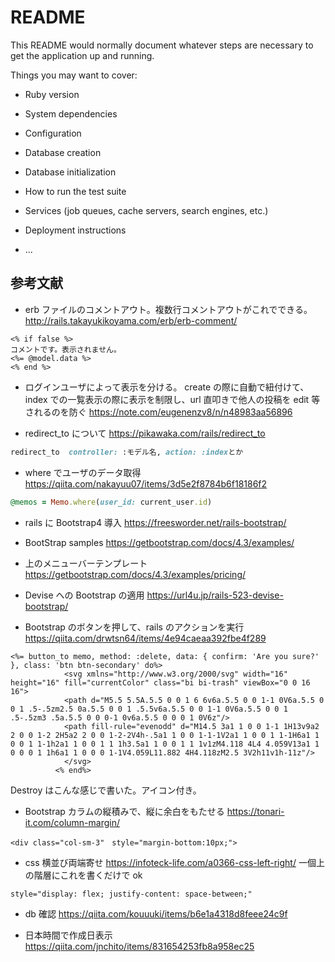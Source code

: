 # README

This README would normally document whatever steps are necessary to get the
application up and running.

Things you may want to cover:

- Ruby version

- System dependencies

- Configuration

- Database creation

- Database initialization

- How to run the test suite

- Services (job queues, cache servers, search engines, etc.)

- Deployment instructions

- ...

## 参考文献

- erb ファイルのコメントアウト。複数行コメントアウトがこれでできる。 http://rails.takayukikoyama.com/erb/erb-comment/

```erb
<% if false %>
コメントです。表示されません。
<%= @model.data %>
<% end %>
```

- ログインユーザによって表示を分ける。 create の際に自動で紐付けて、index での一覧表示の際に表示を制限し、url 直叩きで他人の投稿を edit 等されるのを防ぐ https://note.com/eugenenzv8/n/n48983aa56896

- redirect_to について https://pikawaka.com/rails/redirect_to

```rb
redirect_to  controller: :モデル名, action: :indexとか
```

- where でユーザのデータ取得 https://qiita.com/nakayuu07/items/3d5e2f8784b6f18186f2

```rb
@memos = Memo.where(user_id: current_user.id)
```

- rails に Bootstrap4 導入 https://freesworder.net/rails-bootstrap/

- BootStrap samples https://getbootstrap.com/docs/4.3/examples/

- 上のメニューバーテンプレート https://getbootstrap.com/docs/4.3/examples/pricing/

- Devise への Bootstrap の適用 https://url4u.jp/rails-523-devise-bootstrap/

- Bootstrap のボタンを押して、rails のアクションを実行 https://qiita.com/drwtsn64/items/4e94caeaa392fbe4f289

```erb
<%= button_to memo, method: :delete, data: { confirm: 'Are you sure?' }, class: 'btn btn-secondary' do%>
            <svg xmlns="http://www.w3.org/2000/svg" width="16" height="16" fill="currentColor" class="bi bi-trash" viewBox="0 0 16 16">
            <path d="M5.5 5.5A.5.5 0 0 1 6 6v6a.5.5 0 0 1-1 0V6a.5.5 0 0 1 .5-.5zm2.5 0a.5.5 0 0 1 .5.5v6a.5.5 0 0 1-1 0V6a.5.5 0 0 1 .5-.5zm3 .5a.5.5 0 0 0-1 0v6a.5.5 0 0 0 1 0V6z"/>
            <path fill-rule="evenodd" d="M14.5 3a1 1 0 0 1-1 1H13v9a2 2 0 0 1-2 2H5a2 2 0 0 1-2-2V4h-.5a1 1 0 0 1-1-1V2a1 1 0 0 1 1-1H6a1 1 0 0 1 1-1h2a1 1 0 0 1 1 1h3.5a1 1 0 0 1 1 1v1zM4.118 4L4 4.059V13a1 1 0 0 0 1 1h6a1 1 0 0 0 1-1V4.059L11.882 4H4.118zM2.5 3V2h11v1h-11z"/>
            </svg>
          <% end%>
```

Destroy はこんな感じで書いた。アイコン付き。

- Bootstrap カラムの縦積みで、縦に余白をもたせる https://tonari-it.com/column-margin/

```erb
<div class="col-sm-3"　style="margin-bottom:10px;">
```

- css 横並び両端寄せ https://infoteck-life.com/a0366-css-left-right/
  一個上の階層にこれを書くだけで ok

```html
style="display: flex; justify-content: space-between;"
```

- db 確認 https://qiita.com/kouuuki/items/b6e1a4318d8feee24c9f

- 日本時間で作成日表示 https://qiita.com/jnchito/items/831654253fb8a958ec25
